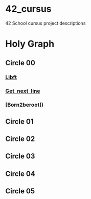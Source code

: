 # 42_cursus
42 School cursus project descriptions

# Holy Graph
## Circle 00
### [Libft]()
### [Get_next_line]()
### [Born2beroot()

## Circle 01
## Circle 02
## Circle 03
## Circle 04
## Circle 05
